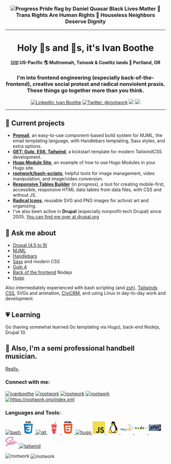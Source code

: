 <h3 align="center"><img src="https://upload.wikimedia.org/wikipedia/commons/thumb/f/fd/LGBTQ%2B_rainbow_flag_Quasar_%22Progress%22_variant.svg/1920px-LGBTQ%2B_rainbow_flag_Quasar_%22Progress%22_variant.svg.png" height="18" width="auto" align="texttop" alt="Progress Pride flag by Daniel Quasar" /> Black Lives Matter 🖤 Trans Rights Are Human Rights 🖤 Houseless Neighbors Deserve Dignity</h2>

---

<h1 align="center">Holy 🦎s and 🦄s, it's Ivan Boothe</h1>
<div align="center"><strong>🇺🇸 US-Pacific 🌎 Multnomah, Tsinook & Cowlitz lands 🌹 Portland, OR</strong></div>
<h3 align="center"><strong>I'm into frontend engineering (especially back-of-the-frontend), creative social protest and radical nonviolent praxis. These things go together more than you think.</strong></h3>

<p align="center"> <a href="https://www.linkedin.com/in/ivanboothe"><img src="https://img.shields.io/badge/LinkedIn-blue?style=for-the-badge&logo=linkedin&logoColor=white" alt="LinkedIn: Ivan Boothe"></a> <a href="https://twitter.com/rootwork"><img src="https://img.shields.io/twitter/follow/rootwork?logo=twitter&style=for-the-badge" alt="Twitter: @rootwork" /></a> <a href="https://gitlab.com/rootwork"><img src="https://img.shields.io/static/v1?style=for-the-badge&label=GitLab&message=rootwork&color=orange"></a> <a href="https://www.drupal.org/u/rootwork"><img src="https://img.shields.io/static/v1?style=for-the-badge&label=Drupal&message=rootwork&color=blue"></a> </p>

---

## 👷 Current projects

- **[Premail](https://premail.dev)**, an easy-to-use component-based build system for MJML, the email templating language, with Handlebars templating, Sass styles, and extra options.
- **[GET: Gulp, ES6, Tailwind](https://github.com/rootwork/GET)**, a kickstart template for modern TailwindCSS development.
- **[Hugo Module Site](https://github.com/rootwork/hugo-module-site)**, an example of how to use Hugo Modules in your Hugo site.
- **[rootwork/bash-scripts](https://github.com/rootwork/bash-scripts)**, helpful tools for image management, video manipulation, and image/video conversion.
- **[Responsive Tables Builder](https://github.com/rootwork/responsive-tables-builder)** (in progress), a tool for creating mobile-first, accessible, responsive HTML data tables from data files, with CSS and without JS.
- **[Radical Icons](https://gitlab.com/radicons/radicons)**, reusable SVG and PNG images for activist art and organizing.
- I've also been active in **Drupal** (especially nonprofit-tech Drupal) since 2005. [You can find me over at drupal.org](https://www.drupal.org/u/rootwork)

## 💁 Ask me about

- [Drupal (4.5 to 9)](https://www.drupal.org/)
- [MJML](https://mjml.io/)
- [Handlebars](https://handlebarsjs.com/)
- [Sass](https://sass-lang.com/) and modern CSS
- [Gulp 4](https://gulpjs.com/)
- [Back of the frontend](https://css-tricks.com/front-of-the-front-back-of-the-front/) Nodejs
- [Hugo](https://gohugo.io/)

Also intermediately experienced with bash scripting (and [zsh](https://www.zsh.org/)), [Tailwinds CSS](https://tailwindcss.com/), SVGs and animation, [CiviCRM](https://civicrm.org/), and using Linux in day-to-day work and development.

## 💗 Learning

Go (having somewhat learned Go templating via Hugo), back-end Nodejs, Drupal 10.

## 🔔 Also, I'm a semi professional handbell musician.

[Really.](https://www.bellsofthecascades.org/about)

<h3 align="left">Connect with me:</h3>
<p align="left">
  <a href="https://linkedin.com/in/ivanboothe" target="blank"><img align="center" src="https://raw.githubusercontent.com/rahuldkjain/github-profile-readme-generator/master/src/images/icons/Social/linked-in-alt.svg" alt="ivanboothe" height="30" width="40" /></a>
  <a href="https://twitter.com/rootwork" target="blank"><img align="center" src="https://raw.githubusercontent.com/rahuldkjain/github-profile-readme-generator/master/src/images/icons/Social/twitter.svg" alt="rootwork" height="30" width="40" /></a>
  <a href="https://codepen.io/rootwork" target="blank"><img align="center" src="https://raw.githubusercontent.com/rahuldkjain/github-profile-readme-generator/master/src/images/icons/Social/codepen.svg" alt="rootwork" height="30" width="40" /></a>
  <a href="https://fb.com/rootwork" target="blank"><img align="center" src="https://raw.githubusercontent.com/rahuldkjain/github-profile-readme-generator/master/src/images/icons/Social/facebook.svg" alt="rootwork" height="30" width="40" /></a>
  <a href="/https://rootwork.org/index.xml" target="blank"><img align="center" src="https://raw.githubusercontent.com/rahuldkjain/github-profile-readme-generator/master/src/images/icons/Social/rss.svg" alt="https://rootwork.org/index.xml" height="30" width="40" /></a>
</p>

<h3 align="left">Languages and Tools:</h3>
<p align="left"> <a href="https://www.gnu.org/software/bash/" target="_blank" rel="noreferrer"> <img src="https://www.vectorlogo.zone/logos/gnu_bash/gnu_bash-icon.svg" alt="bash" width="40" height="40"/> </a> <a href="https://www.w3schools.com/css/" target="_blank" rel="noreferrer"> <img src="https://raw.githubusercontent.com/devicons/devicon/master/icons/css3/css3-original-wordmark.svg" alt="css3" width="40" height="40"/> </a> <a href="https://git-scm.com/" target="_blank" rel="noreferrer"> <img src="https://www.vectorlogo.zone/logos/git-scm/git-scm-icon.svg" alt="git" width="40" height="40"/> </a> <a href="https://gulpjs.com" target="_blank" rel="noreferrer"> <img src="https://raw.githubusercontent.com/devicons/devicon/master/icons/gulp/gulp-plain.svg" alt="gulp" width="40" height="40"/> </a> <a href="https://www.w3.org/html/" target="_blank" rel="noreferrer"> <img src="https://raw.githubusercontent.com/devicons/devicon/master/icons/html5/html5-original-wordmark.svg" alt="html5" width="40" height="40"/> </a> <a href="https://gohugo.io/" target="_blank" rel="noreferrer"> <img src="https://api.iconify.design/logos-hugo.svg" alt="hugo" width="40" height="40"/> </a> <a href="https://developer.mozilla.org/en-US/docs/Web/JavaScript" target="_blank" rel="noreferrer"> <img src="https://raw.githubusercontent.com/devicons/devicon/master/icons/javascript/javascript-original.svg" alt="javascript" width="40" height="40"/> </a> <a href="https://www.linux.org/" target="_blank" rel="noreferrer"> <img src="https://raw.githubusercontent.com/devicons/devicon/master/icons/linux/linux-original.svg" alt="linux" width="40" height="40"/> </a> <a href="https://www.mysql.com/" target="_blank" rel="noreferrer"> <img src="https://raw.githubusercontent.com/devicons/devicon/master/icons/mysql/mysql-original-wordmark.svg" alt="mysql" width="40" height="40"/> </a> <a href="https://nodejs.org" target="_blank" rel="noreferrer"> <img src="https://raw.githubusercontent.com/devicons/devicon/master/icons/nodejs/nodejs-original-wordmark.svg" alt="nodejs" width="40" height="40"/> </a> <a href="https://www.php.net" target="_blank" rel="noreferrer"> <img src="https://raw.githubusercontent.com/devicons/devicon/master/icons/php/php-original.svg" alt="php" width="40" height="40"/> </a> <a href="https://sass-lang.com" target="_blank" rel="noreferrer"> <img src="https://raw.githubusercontent.com/devicons/devicon/master/icons/sass/sass-original.svg" alt="sass" width="40" height="40"/> </a> <a href="https://tailwindcss.com/" target="_blank" rel="noreferrer"> <img src="https://www.vectorlogo.zone/logos/tailwindcss/tailwindcss-icon.svg" alt="tailwind" width="40" height="40"/> </a> </p>

<p><img align="left" src="https://github-readme-stats.vercel.app/api/top-langs?username=rootwork&show_icons=true&locale=en&layout=compact" alt="rootwork" /></p>

<p>&nbsp;<img align="center" src="https://github-readme-stats.vercel.app/api?username=rootwork&show_icons=true&locale=en" alt="rootwork" /></p>
